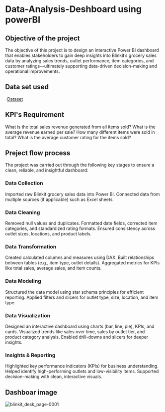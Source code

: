 # Data-Analysis-Deshboard using powerBI
## Objective of the project
The objective of this project is to design an interactive Power BI dashboard that enables stakeholders to gain deep insights into Blinkit’s grocery sales data by analyzing sales trends, outlet performance, item categories, and customer ratings—ultimately supporting data-driven decision-making and operational improvements.
## Data set used
-<a href="https://github.com/gopalmandal2002/Data-Analysis-Deshboard/blob/main/BlinkIT%20Grocery%20Data.xlsx">Dataset</a>
## KPI's Requirement
What is the total sales revenue generated from all items sold?
What is the average revenue earned per sale?
How many different items were sold in total?
What is the average customer rating for the items sold?
## Preject flow process
The project was carried out through the following key stages to ensure a clean, reliable, and insightful dashboard:

### Data Collection
Imported raw Blinkit grocery sales data into Power BI.
Connected data from multiple sources (if applicable) such as Excel sheets.
### Data Cleaning
Removed null values and duplicates.
Formatted date fields, corrected item categories, and standardized rating formats.
Ensured consistency across outlet sizes, locations, and product labels.
### Data Transformation
Created calculated columns and measures using DAX.
Built relationships between tables (e.g., item type, outlet details).
Aggregated metrics for KPIs like total sales, average sales, and item counts.
### Data Modeling
Structured the data model using star schema principles for efficient reporting.
Applied filters and slicers for outlet type, size, location, and item type.
### Data Visualization
Designed an interactive dashboard using charts (bar, line, pie), KPIs, and cards.
Visualized trends like sales over time, sales by outlet tier, and product category analysis.
Enabled drill-downs and slicers for deeper insights.
### Insights & Reporting
Highlighted key performance indicators (KPIs) for business understanding.
Helped identify high-performing outlets and low-visibility items.
Supported decision-making with clean, interactive visuals.


## Dashboar image
![blinkit_desk_page-0001](https://github.com/user-attachments/assets/1693087c-cbd6-4660-b3fd-f72febfedc76)

